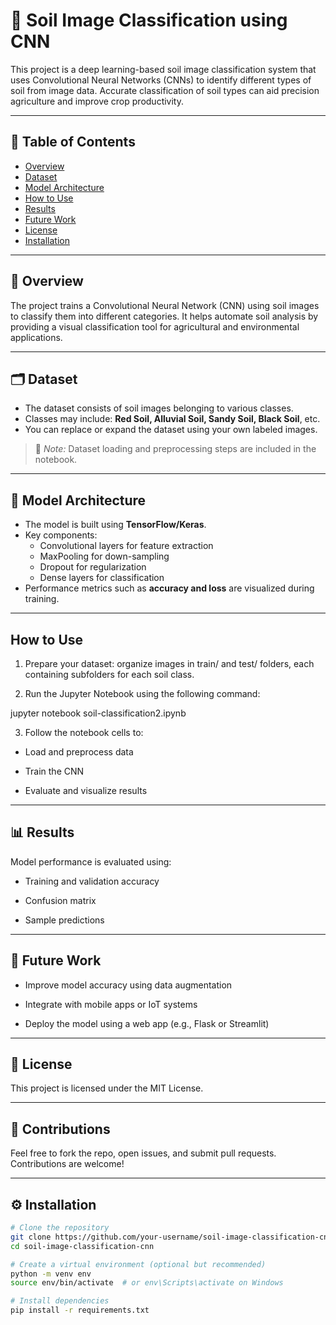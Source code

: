 # 🌱 Soil Image Classification using CNN

This project is a deep learning-based soil image classification system that uses Convolutional Neural Networks (CNNs) to identify different types of soil from image data. Accurate classification of soil types can aid precision agriculture and improve crop productivity.

---

## 📌 Table of Contents
- [Overview](#overview)
- [Dataset](#dataset)
- [Model Architecture](#model-architecture)
- [How to Use](#how-to-use)
- [Results](#results)
- [Future Work](#future-work)
- [License](#license)
- [Installation](#installation)

---

## 📖 Overview
The project trains a Convolutional Neural Network (CNN) using soil images to classify them into different categories. It helps automate soil analysis by providing a visual classification tool for agricultural and environmental applications.

---

## 🗂 Dataset
- The dataset consists of soil images belonging to various classes.
- Classes may include: **Red Soil, Alluvial Soil, Sandy Soil, Black Soil**, etc.
- You can replace or expand the dataset using your own labeled images.
> 🔸 *Note:* Dataset loading and preprocessing steps are included in the notebook.

---

## 🧠 Model Architecture
- The model is built using **TensorFlow/Keras**.
- Key components:
  - Convolutional layers for feature extraction
  - MaxPooling for down-sampling
  - Dropout for regularization
  - Dense layers for classification
- Performance metrics such as **accuracy and loss** are visualized during training.

---

## How to Use
1. Prepare your dataset: organize images in train/ and test/ folders, each containing subfolders for each soil class.

2. Run the Jupyter Notebook using the following command:

jupyter notebook soil-classification2.ipynb

3. Follow the notebook cells to:

* Load and preprocess data

* Train the CNN

* Evaluate and visualize results

---

## 📊 Results
Model performance is evaluated using:

* Training and validation accuracy

* Confusion matrix

* Sample predictions

---

## 🔮 Future Work
* Improve model accuracy using data augmentation

* Integrate with mobile apps or IoT systems

* Deploy the model using a web app (e.g., Flask or Streamlit)

---

## 📄 License
This project is licensed under the MIT License.

---

## 🤝 Contributions
Feel free to fork the repo, open issues, and submit pull requests. Contributions are welcome!

---

## ⚙️ Installation

```bash
# Clone the repository
git clone https://github.com/your-username/soil-image-classification-cnn.git
cd soil-image-classification-cnn

# Create a virtual environment (optional but recommended)
python -m venv env
source env/bin/activate  # or env\Scripts\activate on Windows

# Install dependencies
pip install -r requirements.txt

